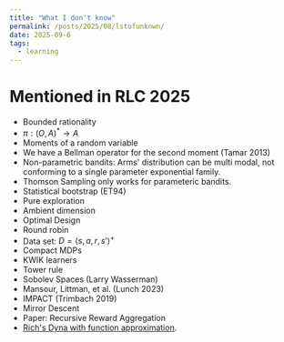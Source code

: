 ```yaml
---
title: "What I don't know"
permalink: /posts/2025/08/lstofunknwn/
date: 2025-09-6
tags:
  - learning
---
```


# Mentioned in RLC 2025
- Bounded rationality
- $\pi: (O, A)^* \to A$
- Moments of a random variable
- We have a Bellman operator for the second moment (Tamar 2013)
- Non-parametric bandits: Arms' distribution can be multi modal, not conforming to a single parameter exponential family.
- Thomson Sampling only works for parameteric bandits.
- Statistical bootstrap (ET94)
- Pure exploration
- Ambient dimension
- Optimal Design
- Round robin
- Data set: $D = \langle s, a, r, s'\rangle^+$
- Compact MDPs
- KWIK learners
- Tower rule
- Sobolev Spaces (Larry Wasserman)
- Mansour, Littman, et al. (Lunch 2023)
- IMPACT (Trimbach 2019)
- Mirror Descent
- Paper: Recursive Reward Aggregation
- [Rich's Dyna with function approximation](https://drive.google.com/drive/folders/1cMJWR90IkMxWngWpjOtD-qdLS_a7KiYL).